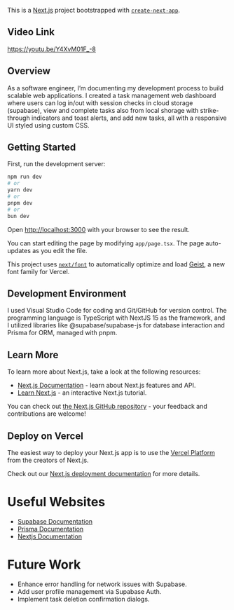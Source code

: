 This is a [Next.js](https://nextjs.org) project bootstrapped with [`create-next-app`](https://nextjs.org/docs/app/api-reference/cli/create-next-app).

## Video Link

https://youtu.be/Y4XvM01F_-8

## Overview

As a software engineer, I’m documenting my development process to build scalable web applications. I created a task management web dashboard where users can log in/out with session checks in cloud storage (supabase), view and complete tasks also from local shorage with strike-through indicators and toast alerts, and add new tasks, all with a responsive UI styled using custom CSS.

## Getting Started

First, run the development server:

```bash
npm run dev
# or
yarn dev
# or
pnpm dev
# or
bun dev
```

Open [http://localhost:3000](http://localhost:3000) with your browser to see the result.

You can start editing the page by modifying `app/page.tsx`. The page auto-updates as you edit the file.

This project uses [`next/font`](https://nextjs.org/docs/app/building-your-application/optimizing/fonts) to automatically optimize and load [Geist](https://vercel.com/font), a new font family for Vercel.

## Development Environment

I used Visual Studio Code for coding and Git/GitHub for version control. The programming language is TypeScript with NextJS 15 as the framework, and I utilized libraries like @supabase/supabase-js for database interaction and Prisma for ORM, managed with pnpm.

## Learn More

To learn more about Next.js, take a look at the following resources:

- [Next.js Documentation](https://nextjs.org/docs) - learn about Next.js features and API.
- [Learn Next.js](https://nextjs.org/learn) - an interactive Next.js tutorial.

You can check out [the Next.js GitHub repository](https://github.com/vercel/next.js) - your feedback and contributions are welcome!

## Deploy on Vercel

The easiest way to deploy your Next.js app is to use the [Vercel Platform](https://vercel.com/new?utm_medium=default-template&filter=next.js&utm_source=create-next-app&utm_campaign=create-next-app-readme) from the creators of Next.js.

Check out our [Next.js deployment documentation](https://nextjs.org/docs/app/building-your-application/deploying) for more details.

# Useful Websites

- [Supabase Documentation](https://supabase.com)
- [Prisma Documentation](https://prisma.io)
- [Nextjs Documentation](https://nextjs.org)

# Future Work

- Enhance error handling for network issues with Supabase.
- Add user profile management via Supabase Auth.
- Implement task deletion confirmation dialogs.
